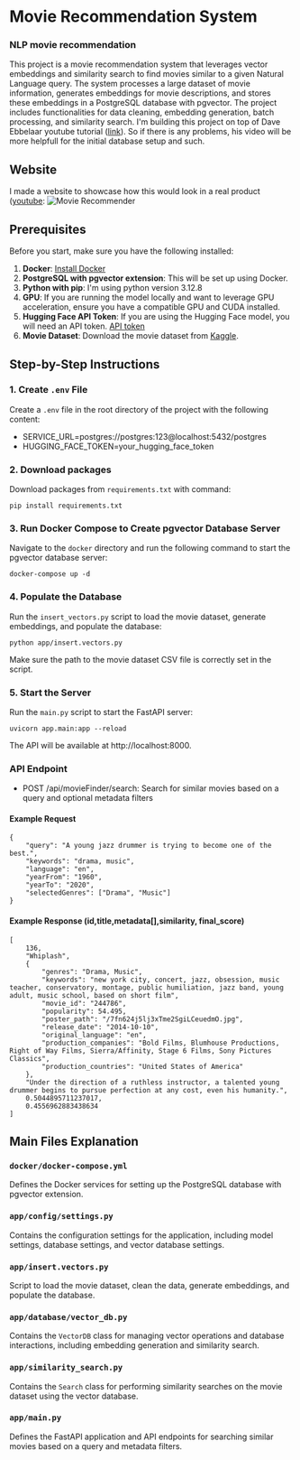 # Movie Recommendation System
### NLP movie recommendation
This project is a movie recommendation system that leverages vector embeddings and similarity search to find movies similar to a given Natural Language query. The system processes a large dataset of movie information, generates embeddings for movie descriptions, and stores these embeddings in a PostgreSQL database with pgvector. The project includes functionalities for data cleaning, embedding generation, batch processing, and similarity search. I'm building this project on top of Dave Ebbelaar youtube tutorial ([link](https://www.youtube.com/watch?v=hAdEuDBN57g)). So if there is any problems, his video will be more helpfull for the initial database setup and such.

## Website
I made a website to showcase how this would look in a real product ([youtube](https://youtu.be/stPRuYNDRRw):
![Movie Recommender](video.gif)


## Prerequisites
Before you start, make sure you have the following installed:

1. **Docker**: [Install Docker](https://docs.docker.com/get-docker/)
2. **PostgreSQL with pgvector extension**: This will be set up using Docker.
3. **Python with pip**: I'm using python version 3.12.8
3. **GPU**: If you are running the model locally and want to leverage GPU acceleration, ensure you have a compatible GPU and CUDA installed.
4. **Hugging Face API Token**: If you are using the Hugging Face model, you will need an API token. [API token](https://huggingface.co/settings/tokens)
5. **Movie Dataset**: Download the movie dataset from [Kaggle](https://www.kaggle.com/datasets/asaniczka/tmdb-movies-dataset-2023-930k-movies).

## Step-by-Step Instructions
### 1. Create `.env` File
Create a `.env` file in the root directory of the project with the following content:
- SERVICE_URL=postgres://postgres:123@localhost:5432/postgres 
- HUGGING_FACE_TOKEN=your_hugging_face_token

### 2. Download packages
Download packages from `requirements.txt` with command:
```
pip install requirements.txt
```
### 3. Run Docker Compose to Create pgvector Database Server
Navigate to the `docker` directory and run the following command to start the pgvector database server:
```
docker-compose up -d
```

### 4. Populate the Database
Run the `insert_vectors.py` script to load the movie dataset, generate embeddings, and populate the database:
```
python app/insert.vectors.py
```
Make sure the path to the movie dataset CSV file is correctly set in the script.

### 5. Start the Server
Run the `main.py` script to start the FastAPI server:
```
uvicorn app.main:app --reload
```
The API will be available at http://localhost:8000.

### API Endpoint
- POST /api/movieFinder/search: Search for similar movies based on a query and optional metadata filters
#### Example Request
```
{
    "query": "A young jazz drummer is trying to become one of the best.",
    "keywords": "drama, music",
    "language": "en",
    "yearFrom": "1960",
    "yearTo": "2020",
    "selectedGenres": ["Drama", "Music"]
}
```
#### Example Response (id,title,metadata[],similarity, final_score)
```
[
    136,
    "Whiplash",
    {
        "genres": "Drama, Music",
        "keywords": "new york city, concert, jazz, obsession, music teacher, conservatory, montage, public humiliation, jazz band, young adult, music school, based on short film",
        "movie_id": "244786",
        "popularity": 54.495,
        "poster_path": "/7fn624j5lj3xTme2SgiLCeuedmO.jpg",
        "release_date": "2014-10-10",
        "original_language": "en",
        "production_companies": "Bold Films, Blumhouse Productions, Right of Way Films, Sierra/Affinity, Stage 6 Films, Sony Pictures Classics",
        "production_countries": "United States of America"
    },
    "Under the direction of a ruthless instructor, a talented young drummer begins to pursue perfection at any cost, even his humanity.",
    0.5044895711237017,
    0.4556962883438634
]
```

## Main Files Explanation


### `docker/docker-compose.yml`
Defines the Docker services for setting up the PostgreSQL database with pgvector extension.

### `app/config/settings.py`
Contains the configuration settings for the application, including model settings, database settings, and vector database settings.

### `app/insert.vectors.py`
Script to load the movie dataset, clean the data, generate embeddings, and populate the database.

### `app/database/vector_db.py`
Contains the `VectorDB` class for managing vector operations and database interactions, including embedding generation and similarity search.

### `app/similarity_search.py`
Contains the `Search` class for performing similarity searches on the movie dataset using the vector database.

### `app/main.py`
Defines the FastAPI application and API endpoints for searching similar movies based on a query and metadata filters.

